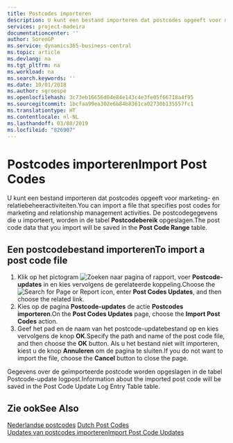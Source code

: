 ```yaml
---
title: Postcodes importeren
description: U kunt een bestand importeren dat postcodes opgeeft voor marketing- en relatiebeheeractiviteiten. De postcodegegevens die u importeert, worden in de tabel Postcodebereik opgeslagen.
services: project-madeira
documentationcenter: ''
author: SorenGP
ms.service: dynamics365-business-central
ms.topic: article
ms.devlang: na
ms.tgt_pltfrm: na
ms.workload: na
ms.search.keywords: ''
ms.date: 10/01/2018
ms.author: sgroespe
ms.openlocfilehash: 3c73eb16656d04e84e143c4e3fe05f66718a4f95
ms.sourcegitcommit: 1bcfaa99ea302e6b84b8361ca02730b135557fc1
ms.translationtype: HT
ms.contentlocale: nl-NL
ms.lasthandoff: 03/08/2019
ms.locfileid: "826907"
---
```

# <a name="import-post-codes"></a><span data-ttu-id="e75d1-104">Postcodes importeren</span><span class="sxs-lookup"><span data-stu-id="e75d1-104">Import Post Codes</span></span>
<span data-ttu-id="e75d1-105">U kunt een bestand importeren dat postcodes opgeeft voor marketing- en relatiebeheeractiviteiten.</span><span class="sxs-lookup"><span data-stu-id="e75d1-105">You can import a file that specifies post codes for marketing and relationship management activities.</span></span> <span data-ttu-id="e75d1-106">De postcodegegevens die u importeert, worden in de tabel **Postcodebereik** opgeslagen.</span><span class="sxs-lookup"><span data-stu-id="e75d1-106">The post code data that you import will be saved in the **Post Code Range** table.</span></span>  

## <a name="to-import-a-post-code-file"></a><span data-ttu-id="e75d1-107">Een postcodebestand importeren</span><span class="sxs-lookup"><span data-stu-id="e75d1-107">To import a post code file</span></span>  

1.  <span data-ttu-id="e75d1-108">Klik op het pictogram ![Zoeken naar pagina of rapport](../../media/ui-search/search_small.png "pictogram Zoeken naar pagina of rapport"), voer **Postcode-updates** in en kies vervolgens de gerelateerde koppeling.</span><span class="sxs-lookup"><span data-stu-id="e75d1-108">Choose the ![Search for Page or Report](../../media/ui-search/search_small.png "Search for Page or Report icon") icon, enter **Post Codes Updates**, and then choose the related link.</span></span>  
2.  <span data-ttu-id="e75d1-109">Kies op de pagina **Postcode-updates** de actie **Postcodes importeren**.</span><span class="sxs-lookup"><span data-stu-id="e75d1-109">On the **Post Codes Updates** page, choose the **Import Post Codes** action.</span></span>  
3.  <span data-ttu-id="e75d1-110">Geef het pad en de naam van het postcode-updatebestand op en kies vervolgens de knop **OK**.</span><span class="sxs-lookup"><span data-stu-id="e75d1-110">Specify the path and name of the post code file, and then choose the **OK** button.</span></span> <span data-ttu-id="e75d1-111">Als u het bestand niet wilt importeren, kiest u de knop **Annuleren** om de pagina te sluiten.</span><span class="sxs-lookup"><span data-stu-id="e75d1-111">If you do not want to import the file, choose the **Cancel** button to close the page.</span></span>  

<span data-ttu-id="e75d1-112">Gegevens over de geïmporteerde postcode worden opgeslagen in de tabel Postcode-update logpost.</span><span class="sxs-lookup"><span data-stu-id="e75d1-112">Information about the imported post code will be saved in the Post Code Update Log Entry Table table.</span></span>  

## <a name="see-also"></a><span data-ttu-id="e75d1-113">Zie ook</span><span class="sxs-lookup"><span data-stu-id="e75d1-113">See Also</span></span>  
 <span data-ttu-id="e75d1-114">[Nederlandse postcodes](dutch-post-codes.md) </span><span class="sxs-lookup"><span data-stu-id="e75d1-114">[Dutch Post Codes](dutch-post-codes.md) </span></span>  
 [<span data-ttu-id="e75d1-115">Updates van postcodes importeren</span><span class="sxs-lookup"><span data-stu-id="e75d1-115">Import Post Code Updates</span></span>](how-to-import-post-code-updates.md)
